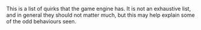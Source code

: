 This is a list of quirks that the game engine has. It is not an exhaustive list, and in general they should
not matter much, but this may help explain some of the odd behaviours seen.

## 